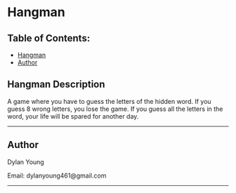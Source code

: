 # Hangman



## Table of Contents: 
- [Hangman](#hangman-description)
- [Author](#author)

## Hangman Description
<p>
A game where you have to guess the letters of the hidden word. If you guess 8 wrong letters, you lose the game. If you guess all the letters in the word, your life will be spared for another day.
</p>
<hr>

## Author
<p>
    Dylan Young
</p>
<p>
    Email: dylanyoung461@gmail.com
</p>
<hr>
